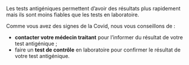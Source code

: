 Les tests antigéniques permettent d’avoir des résultats plus rapidement mais ils sont moins fiables que les tests en laboratoire.

Comme vous avez des signes de la Covid, nous vous conseillons de :

* **contacter votre médecin traitant** pour l’informer du résultat de votre test antigénique ;
* faire un **test de contrôle** en laboratoire pour confirmer le résultat de votre test antigénique.

